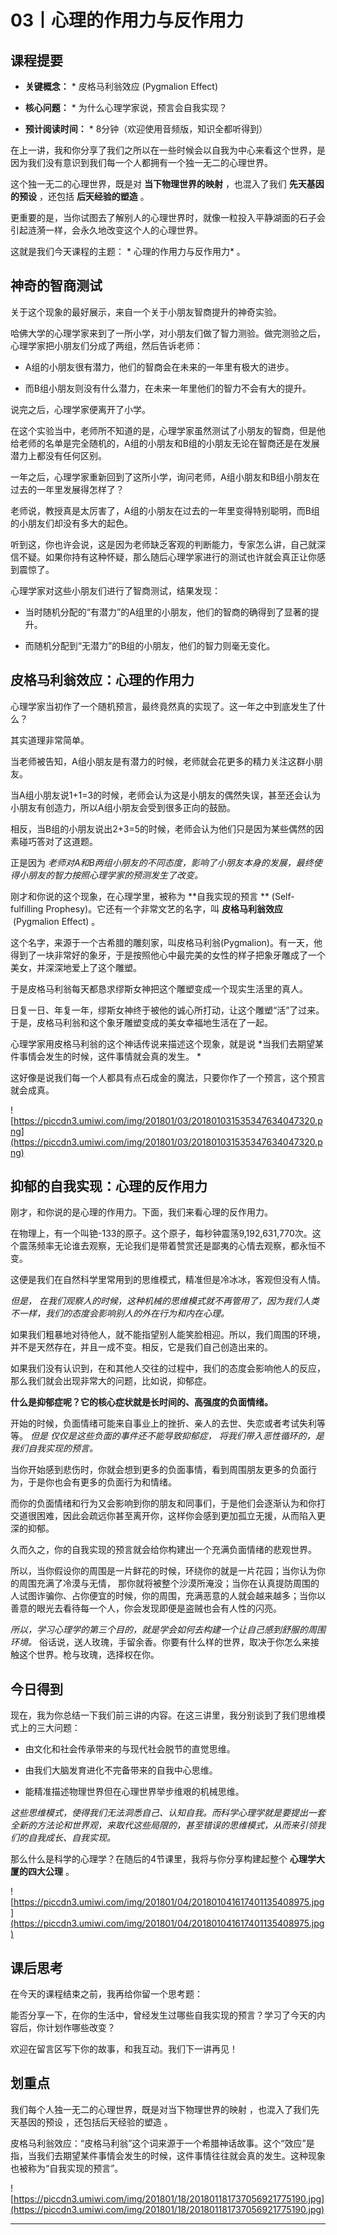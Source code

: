 # 03丨心理的作用力与反作用力

## 课程提要

* **关键概念：** * 皮格马利翁效应 (Pygmalion Effect)

* **核心问题：** * 为什么心理学家说，预言会自我实现？

* **预计阅读时间：** * 8分钟（欢迎使用音频版，知识全都听得到）

在上一讲，我和你分享了我们之所以在一些时候会以自我为中心来看这个世界，是因为我们没有意识到我们每一个人都拥有一个独一无二的心理世界。

这个独一无二的心理世界，既是对 **当下物理世界的映射** ，也混入了我们 **先天基因的预设** ，还包括 **后天经验的塑造** 。

更重要的是，当你试图去了解别人的心理世界时，就像一粒投入平静湖面的石子会引起涟漪一样，会永久地改变这个人的心理世界。 

这就是我们今天课程的主题： * 心理的作用力与反作用力* 。

## 神奇的智商测试

关于这个现象的最好展示，来自一个关于小朋友智商提升的神奇实验。

哈佛大学的心理学家来到了一所小学，对小朋友们做了智力测验。做完测验之后，心理学家把小朋友们分成了两组，然后告诉老师：

* A组的小朋友很有潜力，他们的智商会在未来的一年里有极大的进步。

* 而B组小朋友则没有什么潜力，在未来一年里他们的智力不会有大的提升。

说完之后，心理学家便离开了小学。

在这个实验当中，老师所不知道的是，心理学家虽然测试了小朋友的智商，但是他给老师的名单是完全随机的，A组的小朋友和B组的小朋友无论在智商还是在发展潜力上都没有任何区别。

一年之后，心理学家重新回到了这所小学，询问老师，A组小朋友和B组小朋友在过去的一年里发展得怎样了？

老师说，教授真是太厉害了，A组的小朋友在过去的一年里变得特别聪明，而B组的小朋友们却没有多大的起色。

听到这，你也许会说，这是因为老师缺乏客观的判断能力，专家怎么讲，自己就深信不疑。如果你持有这种怀疑，那么随后心理学家进行的测试也许就会真正让你感到震惊了。

心理学家对这些小朋友们进行了智商测试，结果发现： 

* 当时随机分配的“有潜力”的A组里的小朋友，他们的智商的确得到了显著的提升。

* 而随机分配到“无潜力”的B组的小朋友，他们的智力则毫无变化。 

## 皮格马利翁效应：心理的作用力

心理学家当初作了一个随机预言，最终竟然真的实现了。这一年之中到底发生了什么？

其实道理非常简单。

当老师被告知，A组小朋友是有潜力的时候，老师就会花更多的精力关注这群小朋友。

当A组小朋友说1+1=3的时候，老师会认为这是小朋友的偶然失误，甚至还会认为小朋友有创造力，所以A组小朋友会受到很多正向的鼓励。

相反，当B组的小朋友说出2+3=5的时候，老师会认为他们只是因为某些偶然的因素碰巧答对了这道题。

正是因为 *老师对A和B两组小朋友的不同态度，影响了小朋友本身的发展，最终使得小朋友的智力按照心理学家的预测发生了改变。*  

刚才和你说的这个现象，在心理学里，被称为 **自我实现的预言 ** (Self-fulfilling Prophesy)。它还有一个非常文艺的名字，叫 **皮格马利翁效应**  (Pygmalion Effect) 。

这个名字，来源于一个古希腊的雕刻家，叫皮格马利翁(Pygmalion)。有一天，他得到了一块非常好的象牙，于是按照他心中最完美的女性的样子把象牙雕成了一个美女，并深深地爱上了这个雕塑。

于是皮格马利翁每天都恳求缪斯女神把这个雕塑变成一个现实生活里的真人。

日复一日、年复一年，缪斯女神终于被他的诚心所打动，让这个雕塑“活”了过来。于是，皮格马利翁和这个象牙雕塑变成的美女幸福地生活在了一起。

心理学家用皮格马利翁的这个神话传说来描述这个现象，就是说 *当我们去期望某件事情会发生的时候，这件事情就会真的发生。 *

这好像是说我们每一个人都具有点石成金的魔法，只要你作了一个预言，这个预言就会成真。

![https://piccdn3.umiwi.com/img/201801/03/201801031535347634047320.png](https://piccdn3.umiwi.com/img/201801/03/201801031535347634047320.png)

## 抑郁的自我实现：心理的反作用力

刚才，和你说的是心理的作用力。下面，我们来看心理的反作用力。

在物理上，有一个叫铯-133的原子。这个原子，每秒钟震荡9,192,631,770次。这个震荡频率无论谁去观察，无论我们是带着赞赏还是鄙夷的心情去观察，都永恒不变。

这便是我们在自然科学里常用到的思维模式，精准但是冷冰冰，客观但没有人情。

 *但是，*  *在我们观察人的时候，这种机械的思维模式就不再管用了，因为我们人类不一样，我们的态度会影响别人的外在行为和内在心理。*

如果我们粗暴地对待他人，就不能指望别人能笑脸相迎。所以，我们周围的环境，并不是天然存在，并且一成不变。相反，它是我们自己创造出来的。

如果我们没有认识到，在和其他人交往的过程中，我们的态度会影响他人的反应，那么我们就会出现非常大的问题，比如说，抑郁症。

 **什么是抑郁症呢？它的核心症状就是长时间的、高强度的负面情绪。**

开始的时候，负面情绪可能来自事业上的挫折、亲人的去世、失恋或者考试失利等等。 *但是*  *仅仅是这些负面的事件还不能导致抑郁症，*  *将我们带入恶性循环的，是我们自我实现的预言。*

当你开始感到悲伤时，你就会想到更多的负面事情，看到周围朋友更多的负面行为，于是你也会有更多的负面行为和情绪。

而你的负面情绪和行为又会影响到你的朋友和同事们，于是他们会逐渐认为和你打交道很困难，因此会疏远你甚至离开你，这样你会感到更加孤立无援，从而陷入更深的抑郁。

久而久之，你的自我实现的预言就会给你构建出一个充满负面情绪的悲观世界。

所以，当你假设你的周围是一片鲜花的时候，环绕你的就是一片花园；当你认为你的周围充满了冷漠与无情， 那你就将被整个沙漠所淹没；当你在认真提防周围的人试图诈骗你、占你便宜的时候，你的周围，充满恶意的人就会越来越多；当你以善意的眼光去看待每一个人，你会发现即便是盗贼也会有人性的闪亮。

 *所以，学习心理学的第三个目的，就是学会如何去构建一个让自己感到舒服的周围环境。* 俗话说，送人玫瑰，手留余香。你要有什么样的世界，取决于你怎么来接触这个世界。枪与玫瑰，选择权在你。

## 今日得到

现在，我为你总结一下我们前三讲的内容。在这三讲里，我分别谈到了我们思维模式上的三大问题：

* 由文化和社会传承带来的与现代社会脱节的直觉思维。

* 由我们大脑发育进化不完备带来的自我中心思维。

* 能精准描述物理世界但在心理世界举步维艰的机械思维。

 *这些思维模式，使得我们无法洞悉自己、认知自我。而科学心理学就是要提出一套全新的方法论和世界观，来取代这些局限的，甚至错误的思维模式，从而来引领我们的自我成长、自我实现。*

那么什么是科学的心理学？在随后的4节课里，我将与你分享构建起整个 **心理学大厦的四大公理** 。

![https://piccdn3.umiwi.com/img/201801/04/201801041617401135408975.jpg](https://piccdn3.umiwi.com/img/201801/04/201801041617401135408975.jpg)

## 课后思考

在今天的课程结束之前，我再给你留一个思考题：

能否分享一下，在你的生活中，曾经发生过哪些自我实现的预言？学习了今天的内容后，你计划作哪些改变？ 

欢迎在留言区写下你的故事，和我互动。我们下一讲再见！

## 划重点

我们每个人独一无二的心理世界，既是对当下物理世界的映射 ，也混入了我们先天基因的预设 ，还包括后天经验的塑造 。

皮格马利翁效应：“皮格马利翁”这个词来源于一个希腊神话故事。这个“效应”是指，当我们去期望某件事情会发生的时候，这件事情往往就会真的发生。这种现象也被称为“自我实现的预言”。

![https://piccdn3.umiwi.com/img/201801/18/201801181737056921775190.jpg](https://piccdn3.umiwi.com/img/201801/18/201801181737056921775190.jpg)

---
